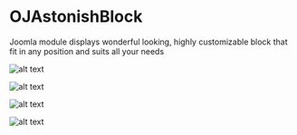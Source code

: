 # OJAstonishBlock
Joomla module displays wonderful looking, highly customizable block that fit in any position and suits all your needs

![alt text](http://oceanicj.com/images/Demo.png)


![alt text](http://oceanicj.com/images/backend-main.png)


![alt text](http://oceanicj.com/images/backend-image.png)


![alt text](http://oceanicj.com/images/backend-style.png)
